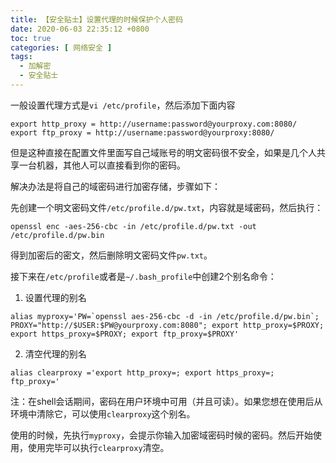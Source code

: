 ```yaml
---
title: 【安全贴士】设置代理的时候保护个人密码
date: 2020-06-03 22:35:12 +0800
toc: true
categories: [ 网络安全 ]
tags:
  - 加解密
  - 安全贴士
---
```


一般设置代理方式是`vi /etc/profile`，然后添加下面内容

```
export http_proxy = http://username:password@yourproxy.com:8080/
export ftp_proxy = http://username:password@yourproxy:8080/
```

但是这种直接在配置文件里面写自己域账号的明文密码很不安全，如果是几个人共享一台机器，其他人可以直接看到你的密码。

<!--more-->

解决办法是将自己的域密码进行加密存储，步骤如下：

先创建一个明文密码文件`/etc/profile.d/pw.txt`，内容就是域密码，然后执行：

```
openssl enc -aes-256-cbc -in /etc/profile.d/pw.txt -out /etc/profile.d/pw.bin
```

得到加密后的密文，然后删除明文密码文件`pw.txt`。

接下来在`/etc/profile`或者是`~/.bash_profile`中创建2个别名命令：

1. 设置代理的别名

```
alias myproxy='PW=`openssl aes-256-cbc -d -in /etc/profile.d/pw.bin`; PROXY="http://$USER:$PW@yourproxy.com:8080"; export http_proxy=$PROXY; export https_proxy=$PROXY; export ftp_proxy=$PROXY'
```

2. 清空代理的别名

```
alias clearproxy ='export http_proxy=; export https_proxy=; ftp_proxy='
```

注：在shell会话期间，密码在用户环境中可用（并且可读）。如果您想在使用后从环境中清除它，可以使用`clearproxy`这个别名。

使用的时候，先执行`myproxy`，会提示你输入加密域密码时候的密码。然后开始使用，使用完毕可以执行`clearproxy`清空。
